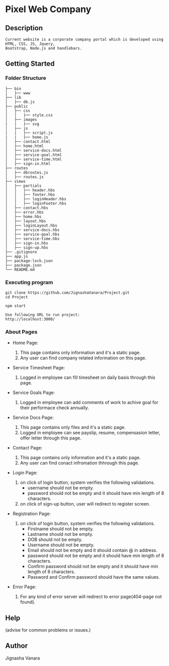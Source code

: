 # Pixel Web Company

## Description
    Current website is a corporate company portal which is developed using HTML, CSS, JS, Jquery, 
    Bootstrap, Node.js and handlebars.

## Getting Started

### Folder Structure
    ├── bin
    │   ├── www
    ├── lib
    │   ├── db.js
    ├── public
    │   ├── css
    │   │   ├── style.css
    │   ├── images
    |   |   ├── svg
    │   ├── js
    |   |   ├── script.js
    |   |   ├── home.js
    │   ├── contact.html
    │   ├── home.html
    │   ├── service-docs.html
    │   ├── service-goal.html
    │   ├── service-time.html
    │   ├── sign-in.html
    ├── routes
    │   ├── dbroutes.js
    │   ├── routes.js
    ├── views
    │   ├── partials
    │   │   ├── header.hbs
    │   │   ├── footer.hbs
    │   │   ├── loginHeader.hbs
    │   │   ├── loginFooter.hbs
    │   ├── contact.hbs
    │   ├── error.hbs
    │   ├── home.hbs
    │   ├── layout.hbs
    │   ├── loginLayout.hbs
    │   ├── service-docs.hbs
    │   ├── service-goal.hbs
    │   ├── service-time.hbs
    │   ├── sign-in.hbs
    │   ├── sign-up.hbs
    ├── .gitignore
    ├── app.js
    ├── package-lock.json 
    ├── package.json
    └── README.md
     
### Executing program

    git clone https://github.com/JignashaVanara/Project.git
    cd Project
    
    npm start
    
    Use following URL to run project: 
    http://localhost:3000/

### About Pages 

* Home Page:
    1. This page contains only information and it's a static page.
    2. Any user can find company related information on this page.

* Service Timesheet Page:
    1. Logged in employee can fill timesheet on daily basis through this page.

* Service Goals Page:
    1. Logged in employee can add comments of work to achive goal for their performace check annually.

* Service Docs Page:
    1. This page contains only files and it's a static page.
    2. Logged in employee can see payslip, resume, compensasion letter, offer letter through this page.

* Contact Page:
    1. This page contains only information and it's a static page.
    2. Any user can find conact infromation thhrough this page.

* Login Page:
    1. on click of login button, system verifies the following validations.
        - username should not be empty.
        - password should not be empty and it should have min length of 8 characters.
    2. on click of sign-up button, user will redirect to register screen.

* Registration Page:
    1. on click of login button, system verifies the following validations.
        - Firstname should not be empty.
        - Lastname should not be empty.
        - DOB should not be empty.
        - Username should not be empty.
        - Email should not be empty and it should contain @ in address.
        - password should not be empty and it should have min length of 8 characters.
        - Confirm password should not be empty and it should have min length of 8 characters.
        - Password and Confirm password should have the same values.

* Error Page:
    1. For any kind of error server will redirect to error page(404-page not found).

## Help
(advise for common problems or issues.)

## Author
Jignasha Vanara
